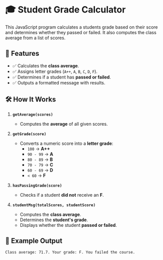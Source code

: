 # 🎓 Student Grade Calculator

This JavaScript program calculates a students grade based on their score and determines whether they passed or failed. It also computes the class average from a list of scores.

## 🚀 Features
- ✅ Calculates the **class average**.
- ✅ Assigns letter grades (`A++`, `A`, `B`, `C`, `D`, `F`).
- ✅ Determines if a student has **passed or failed**.
- ✅ Outputs a formatted message with results.

## 🛠️ How It Works
1. **`getAverage(scores)`**  
   - Computes the **average** of all given scores.  

2. **`getGrade(score)`**  
   - Converts a numeric score into a **letter grade**:
     - `100` → **A++**
     - `90 - 99` → **A**
     - `80 - 89` → **B**
     - `70 - 79` → **C**
     - `60 - 69` → **D**
     - `< 60` → **F**

3. **`hasPassingGrade(score)`**  
   - Checks if a student **did not** receive an **F**.

4. **`studentMsg(totalScores, studentScore)`**  
   - Computes the **class average**.
   - Determines the **student's grade**.
   - Displays whether the student **passed or failed**.

## 📌 Example Output
```bash
Class average: 71.7. Your grade: F. You failed the course.
